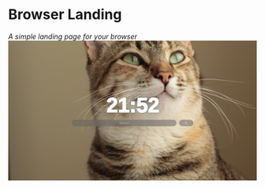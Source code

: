 # Browser Landing

*A simple landing page for your browser*
![Example of what Browser Landing looks like](image.png)
